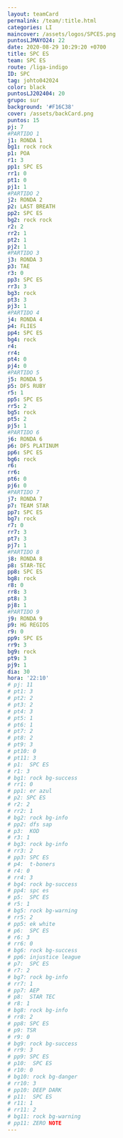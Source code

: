 ```yaml
---
layout: teamCard
permalink: /team/:title.html
categories: LI
maincover: /assets/logos/SPCES.png
puntosLJMAYO24: 22
date: 2020-08-29 10:29:20 +0700
title: SPC ES
team: SPC ES
route: /liga-indigo
ID: SPC
tag: johto042024
color: black
puntosLJ202404: 20
grupo: sur
background: '#F16C38'
cover: /assets/backCard.png
puntos: 15
pj: 7
#PARTIDO 1
j1: RONDA 1
bg1: rock rock
p1: POA
r1: 3
pp1: SPC ES
rr1: 0
pt1: 0
pj1: 1
#PARTIDO 2
j2: RONDA 2
p2: LAST BREATH
pp2: SPC ES
bg2: rock rock
r2: 2
rr2: 1
pt2: 1
pj2: 1
#PARTIDO 3
j3: RONDA 3
p3: TAE
r3: 0
pp3: SPC ES
rr3: 3
bg3: rock
pt3: 3
pj3: 1
#PARTIDO 4
j4: RONDA 4
p4: FLIES
pp4: SPC ES
bg4: rock 
r4: 
rr4: 
pt4: 0
pj4: 0
#PARTIDO 5
j5: RONDA 5
p5: DFS RUBY
r5: 1
pp5: SPC ES
rr5: 2
bg5: rock 
pt5: 2
pj5: 1
#PARTIDO 6
j6: RONDA 6
p6: DFS PLATINUM
pp6: SPC ES
bg6: rock 
r6: 
rr6: 
pt6: 0
pj6: 0
#PARTIDO 7
j7: RONDA 7
p7: TEAM STAR 
pp7: SPC ES
bg7: rock 
r7: 0
rr7: 3
pt7: 3
pj7: 1
#PARTIDO 8
j8: RONDA 8
p8: STAR-TEC
pp8: SPC ES
bg8: rock 
r8: 0
rr8: 3
pt8: 3
pj8: 1
#PARTIDO 9
j9: RONDA 9
p9: HG REGIOS
r9: 0
pp9: SPC ES
rr9: 3
bg9: rock
pt9: 3
pj9: 1
dia: 30
hora: '22:10'
# pj: 11
# pt1: 3
# pt2: 2
# pt3: 2
# pt4: 3
# pt5: 1
# pt6: 1
# pt7: 2
# pt8: 2
# pt9: 3
# pt10: 0
# pt11: 3
# p1:  SPC ES
# r1: 3
# bg1: rock bg-success
# rr1: 0
# pp1: er azul
# p2: SPC ES
# r2: 2
# rr2: 1
# bg2: rock bg-info
# pp2: dfs sap
# p3:  KOD
# r3: 1
# bg3: rock bg-info
# rr3: 2
# pp3: SPC ES
# p4:  t-boners
# r4: 0
# rr4: 3
# bg4: rock bg-success
# pp4: spc es
# p5:  SPC ES
# r5: 1
# bg5: rock bg-warning
# rr5: 2
# pp5: ek white
# p6:  SPC ES
# r6: 3
# rr6: 0
# bg6: rock bg-success
# pp6: injustice league
# p7:  SPC ES
# r7: 2
# bg7: rock bg-info
# rr7: 1
# pp7: AEP
# p8:  STAR TEC
# r8: 1
# bg8: rock bg-info
# rr8: 2
# pp8: SPC ES
# p9: TSR
# r9: 0
# bg9: rock bg-success
# rr9: 3
# pp9: SPC ES
# p10:  SPC ES
# r10: 0
# bg10: rock bg-danger
# rr10: 3
# pp10: DEEP DARK
# p11:  SPC ES
# r11: 1
# rr11: 2
# bg11: rock bg-warning
# pp11: ZERO NOTE
---
```




